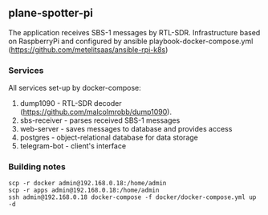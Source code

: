 ## plane-spotter-pi
The application receives SBS-1 messages by RTL-SDR. 
Infrastructure based on RaspberryPi and configured by ansible playbook-docker-compose.yml 
(https://github.com/metelitsaas/ansible-rpi-k8s)

### Services
All services set-up by docker-compose:
1. dump1090 - RTL-SDR decoder (https://github.com/malcolmrobb/dump1090).
2. sbs-receiver - parses received SBS-1 messages
3. web-server - saves messages to database and provides access
4. postgres - object-relational database for data storage
5. telegram-bot - client's interface

### Building notes
```
scp -r docker admin@192.168.0.18:/home/admin
scp -r apps admin@192.168.0.18:/home/admin
ssh admin@192.168.0.18 docker-compose -f docker/docker-compose.yml up -d
```